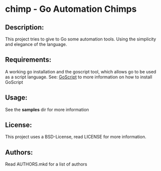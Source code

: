 # chimp - Go Automation **Chimp**s

## Description:

This project tries to give to Go some automation tools. Using the simplicity and elegance of the language.

## Requirements:

A working go installation and the goscript tool, which allows go to be used as a script language. See: 
[GoScript](https://github.com/kless/goscript "GoScript") to more information on how to install GoScript

## Usage:

See the **samples** dir for more information

## License:

This project uses a BSD-License, read LICENSE for more information.

## Authors:

Read AUTHORS.mkd for a list of authors
